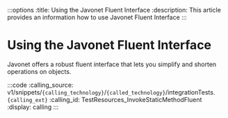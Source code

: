 :::options
:title: Using the Javonet Fluent Interface
:description: This article provides an information how to use Javonet Fluent Interface
:::

# Using the Javonet Fluent Interface

Javonet offers a robust fluent interface that lets you simplify and shorten operations on objects.

:::code 
:calling_source: v1/snippets/`{calling_technology}`/`{called_technology}`/integrationTests.`{calling_ext}`
:calling_id: TestResources_InvokeStaticMethodFluent
:display: calling
:::